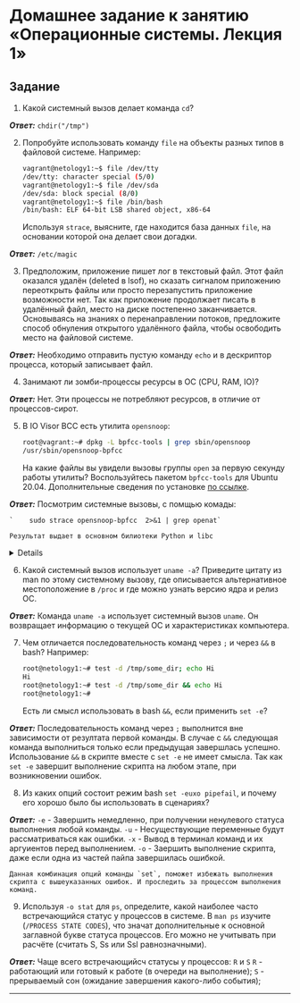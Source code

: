# Домашнее задание к занятию «Операционные системы. Лекция 1»

## Задание

1. Какой системный вызов делает команда `cd`? 

***Ответ:***
	`chdir("/tmp")`

2. Попробуйте использовать команду `file` на объекты разных типов в файловой системе. Например:

    ```bash
    vagrant@netology1:~$ file /dev/tty
    /dev/tty: character special (5/0)
    vagrant@netology1:~$ file /dev/sda
    /dev/sda: block special (8/0)
    vagrant@netology1:~$ file /bin/bash
    /bin/bash: ELF 64-bit LSB shared object, x86-64
    ```
    
    Используя `strace`, выясните, где находится база данных `file`, на основании которой она делает свои догадки.

***Ответ:***
	`/etc/magic`

3. Предположим, приложение пишет лог в текстовый файл. Этот файл оказался удалён (deleted в lsof), но сказать сигналом приложению переоткрыть файлы или просто перезапустить приложение возможности нет. Так как приложение продолжает писать в удалённый файл, место на диске постепенно заканчивается. Основываясь на знаниях о перенаправлении потоков, предложите способ обнуления открытого удалённого файла, чтобы освободить место на файловой системе.

***Ответ:***
	Необходимо отправить пустую команду `echo` и в дескриптор процесса, который записывает файл.
	
4. Занимают ли зомби-процессы ресурсы в ОС (CPU, RAM, IO)?

***Ответ:***
	Нет. Эти процессы не потребляют ресурсов, в отличие от процессов-сирот.
	
5. В IO Visor BCC есть утилита `opensnoop`:

    ```bash
    root@vagrant:~# dpkg -L bpfcc-tools | grep sbin/opensnoop
    /usr/sbin/opensnoop-bpfcc
    ```
    
    На какие файлы вы увидели вызовы группы `open` за первую секунду работы утилиты? Воспользуйтесь пакетом `bpfcc-tools` для Ubuntu 20.04. Дополнительные сведения по установке [по ссылке](https://github.com/iovisor/bcc/blob/master/INSTALL.md).
    
***Ответ:***
    Посмотрим системные вызовы, с помщью комады:

    `    sudo strace opensnoop-bpfcc  2>&1 | grep openat`

    Результат выдает в основном билиотеки Python и libc

<details>

    openat(AT_FDCWD, "/etc/ld.so.cache", O_RDONLY|O_CLOEXEC) = 3
    openat(AT_FDCWD, "/lib/x86_64-linux-gnu/libm.so.6", O_RDONLY|O_CLOEXEC) = 3
    openat(AT_FDCWD, "/lib/x86_64-linux-gnu/libexpat.so.1", O_RDONLY|O_CLOEXEC) = 3
    openat(AT_FDCWD, "/lib/x86_64-linux-gnu/libz.so.1", O_RDONLY|O_CLOEXEC) = 3
    openat(AT_FDCWD, "/lib/x86_64-linux-gnu/libc.so.6", O_RDONLY|O_CLOEXEC) = 3
    openat(AT_FDCWD, "/usr/lib/locale/locale-archive", O_RDONLY|O_CLOEXEC) = 3
    openat(AT_FDCWD, "/usr/lib/x86_64-linux-gnu/gconv/gconv-modules.cache", O_RDONLY) = 3
    openat(AT_FDCWD, "/usr/bin/pyvenv.cfg", O_RDONLY) = -1 ENOENT (Нет такого файла или каталога)
    openat(AT_FDCWD, "/usr/pyvenv.cfg", O_RDONLY) = -1 ENOENT (Нет такого файла или каталога)
    openat(AT_FDCWD, "/usr/bin/pybuilddir.txt", O_RDONLY) = -1 ENOENT (Нет такого файла или каталога)
    openat(AT_FDCWD, "/etc/localtime", O_RDONLY|O_CLOEXEC) = 3
    openat(AT_FDCWD, "/usr/lib/python3.10", O_RDONLY|O_NONBLOCK|O_CLOEXEC|O_DIRECTORY) = 3
    openat(AT_FDCWD, "/usr/lib/python3.10/encodings/__pycache__/__init__.cpython-310.pyc", O_RDONLY|O_CLOEXEC) = 3
    openat(AT_FDCWD, "/usr/lib/python3.10/__pycache__/codecs.cpython-310.pyc", O_RDONLY|O_CLOEXEC) = 3
    openat(AT_FDCWD, "/usr/lib/python3.10/encodings", O_RDONLY|O_NONBLOCK|O_CLOEXEC|O_DIRECTORY) = 3
    openat(AT_FDCWD, "/usr/lib/python3.10/encodings/__pycache__/aliases.cpython-310.pyc", O_RDONLY|O_CLOEXEC) = 3
    openat(AT_FDCWD, "/usr/lib/python3.10/encodings/__pycache__/utf_8.cpython-310.pyc", O_RDONLY|O_CLOEXEC) = 3
    openat(AT_FDCWD, "/usr/lib/python3.10/__pycache__/io.cpython-310.pyc", O_RDONLY|O_CLOEXEC) = 3
    openat(AT_FDCWD, "/usr/lib/python3.10/__pycache__/abc.cpython-310.pyc", O_RDONLY|O_CLOEXEC) = 3
    openat(AT_FDCWD, "/usr/lib/python3.10/__pycache__/site.cpython-310.pyc", O_RDONLY|O_CLOEXEC) = 3
    openat(AT_FDCWD, "/usr/lib/python3.10/__pycache__/os.cpython-310.pyc", O_RDONLY|O_CLOEXEC) = 3
    openat(AT_FDCWD, "/usr/lib/python3.10/__pycache__/stat.cpython-310.pyc", O_RDONLY|O_CLOEXEC) = 3
    openat(AT_FDCWD, "/usr/lib/python3.10/__pycache__/_collections_abc.cpython-310.pyc", O_RDONLY|O_CLOEXEC) = 3
    openat(AT_FDCWD, "/usr/lib/python3.10/__pycache__/posixpath.cpython-310.pyc", O_RDONLY|O_CLOEXEC) = 3
    openat(AT_FDCWD, "/usr/lib/python3.10/__pycache__/genericpath.cpython-310.pyc", O_RDONLY|O_CLOEXEC) = 3
    openat(AT_FDCWD, "/usr/lib/python3.10/__pycache__/_sitebuiltins.cpython-310.pyc", O_RDONLY|O_CLOEXEC) = 3
    openat(AT_FDCWD, "/usr/lib/python3/dist-packages", O_RDONLY|O_NONBLOCK|O_CLOEXEC|O_DIRECTORY) = 3
    openat(AT_FDCWD, "/usr/lib/python3.10/__pycache__/sitecustomize.cpython-310.pyc", O_RDONLY|O_CLOEXEC) = 3
    openat(AT_FDCWD, "/usr/lib/python3.10/lib-dynload", O_RDONLY|O_NONBLOCK|O_CLOEXEC|O_DIRECTORY) = 3
    openat(AT_FDCWD, "/usr/lib/python3/dist-packages", O_RDONLY|O_NONBLOCK|O_CLOEXEC|O_DIRECTORY) = 3
    openat(AT_FDCWD, "/usr/lib/python3/dist-packages/__pycache__/apport_python_hook.cpython-310.pyc", O_RDONLY|O_CLOEXEC) = 3
    newfstatat(AT_FDCWD, "/usr/sbin/opensnoop-bpfcc", {st_mode=S_IFREG|0755, st_size=11736, ...}, 0) = 0
    openat(AT_FDCWD, "/usr/sbin/opensnoop-bpfcc", O_RDONLY|O_CLOEXEC) = 3
    newfstatat(AT_FDCWD, "/usr/sbin/opensnoop-bpfcc", {st_mode=S_IFREG|0755, st_size=11736, ...}, 0) = 0
    readlink("/usr/sbin/opensnoop-bpfcc", 0x7ffc0ce84600, 4096) = -1 EINVAL (Недопустимый аргумент)
    readlink("/usr/sbin/opensnoop-bpfcc", 0x7ffc0ce83d80, 1023) = -1 EINVAL (Недопустимый аргумент)
    openat(AT_FDCWD, "/usr/sbin/opensnoop-bpfcc", O_RDONLY) = 3
    read(3, "ext_kfunc_header_openat.replace("..., 4096) = 3544
    openat(AT_FDCWD, "/usr/sbin", O_RDONLY|O_NONBLOCK|O_CLOEXEC|O_DIRECTORY) = 3
    openat(AT_FDCWD, "/usr/lib/python3.10/__pycache__/__future__.cpython-310.pyc", O_RDONLY|O_CLOEXEC) = 3
    openat(AT_FDCWD, "/usr/lib/python3/dist-packages/bcc/__pycache__/__init__.cpython-310.pyc", O_RDONLY|O_CLOEXEC) = 3
    openat(AT_FDCWD, "/usr/lib/python3.10/ctypes/__pycache__/__init__.cpython-310.pyc", O_RDONLY|O_CLOEXEC) = 3
    openat(AT_FDCWD, "/usr/lib/python3.10/__pycache__/types.cpython-310.pyc", O_RDONLY|O_CLOEXEC) = 3
    openat(AT_FDCWD, "/usr/lib/python3.10/lib-dynload/_ctypes.cpython-310-x86_64-linux-gnu.so", O_RDONLY|O_CLOEXEC) = 3
    openat(AT_FDCWD, "/etc/ld.so.cache", O_RDONLY|O_CLOEXEC) = 3
    openat(AT_FDCWD, "/lib/x86_64-linux-gnu/libffi.so.8", O_RDONLY|O_CLOEXEC) = 3
    openat(AT_FDCWD, "/usr/lib/python3.10/__pycache__/struct.cpython-310.pyc", O_RDONLY|O_CLOEXEC) = 3
    openat(AT_FDCWD, "/usr/lib/python3.10/ctypes", O_RDONLY|O_NONBLOCK|O_CLOEXEC|O_DIRECTORY) = 3
    openat(AT_FDCWD, "/usr/lib/python3.10/ctypes/__pycache__/_endian.cpython-310.pyc", O_RDONLY|O_CLOEXEC) = 3
    openat(AT_FDCWD, "/usr/lib/python3.10/json/__pycache__/__init__.cpython-310.pyc", O_RDONLY|O_CLOEXEC) = 3
    openat(AT_FDCWD, "/usr/lib/python3.10/json", O_RDONLY|O_NONBLOCK|O_CLOEXEC|O_DIRECTORY) = 3
    openat(AT_FDCWD, "/usr/lib/python3.10/json/__pycache__/decoder.cpython-310.pyc", O_RDONLY|O_CLOEXEC) = 3
    openat(AT_FDCWD, "/usr/lib/python3.10/__pycache__/re.cpython-310.pyc", O_RDONLY|O_CLOEXEC) = 3
    openat(AT_FDCWD, "/usr/lib/python3.10/__pycache__/enum.cpython-310.pyc", O_RDONLY|O_CLOEXEC) = 3
    openat(AT_FDCWD, "/usr/lib/python3.10/__pycache__/sre_compile.cpython-310.pyc", O_RDONLY|O_CLOEXEC) = 3
    openat(AT_FDCWD, "/usr/lib/python3.10/__pycache__/sre_parse.cpython-310.pyc", O_RDONLY|O_CLOEXEC) = 3
    openat(AT_FDCWD, "/usr/lib/python3.10/__pycache__/sre_constants.cpython-310.pyc", O_RDONLY|O_CLOEXEC) = 3
    openat(AT_FDCWD, "/usr/lib/python3.10/__pycache__/functools.cpython-310.pyc", O_RDONLY|O_CLOEXEC) = 3
    openat(AT_FDCWD, "/usr/lib/python3.10/collections/__pycache__/__init__.cpython-310.pyc", O_RDONLY|O_CLOEXEC) = 3
    openat(AT_FDCWD, "/usr/lib/python3.10/__pycache__/keyword.cpython-310.pyc", O_RDONLY|O_CLOEXEC) = 3
    openat(AT_FDCWD, "/usr/lib/python3.10/__pycache__/operator.cpython-310.pyc", O_RDONLY|O_CLOEXEC) = 3
    openat(AT_FDCWD, "/usr/lib/python3.10/__pycache__/reprlib.cpython-310.pyc", O_RDONLY|O_CLOEXEC) = 3
    openat(AT_FDCWD, "/usr/lib/python3.10/__pycache__/copyreg.cpython-310.pyc", O_RDONLY|O_CLOEXEC) = 3
    openat(AT_FDCWD, "/usr/lib/python3.10/json/__pycache__/scanner.cpython-310.pyc", O_RDONLY|O_CLOEXEC) = 3
    openat(AT_FDCWD, "/usr/lib/python3.10/lib-dynload/_json.cpython-310-x86_64-linux-gnu.so", O_RDONLY|O_CLOEXEC) = 3
    openat(AT_FDCWD, "/usr/lib/python3.10/json/__pycache__/encoder.cpython-310.pyc", O_RDONLY|O_CLOEXEC) = 3
    openat(AT_FDCWD, "/usr/lib/python3.10/__pycache__/platform.cpython-310.pyc", O_RDONLY|O_CLOEXEC) = 3
    openat(AT_FDCWD, "/usr/lib/python3.10/__pycache__/subprocess.cpython-310.pyc", O_RDONLY|O_CLOEXEC) = 3
    openat(AT_FDCWD, "/usr/lib/python3.10/__pycache__/signal.cpython-310.pyc", O_RDONLY|O_CLOEXEC) = 3
    openat(AT_FDCWD, "/usr/lib/python3.10/__pycache__/threading.cpython-310.pyc", O_RDONLY|O_CLOEXEC) = 3
    openat(AT_FDCWD, "/usr/lib/python3.10/__pycache__/_weakrefset.cpython-310.pyc", O_RDONLY|O_CLOEXEC) = 3
    openat(AT_FDCWD, "/usr/lib/python3.10/__pycache__/warnings.cpython-310.pyc", O_RDONLY|O_CLOEXEC) = 3
    openat(AT_FDCWD, "/usr/lib/python3.10/__pycache__/contextlib.cpython-310.pyc", O_RDONLY|O_CLOEXEC) = 3
    openat(AT_FDCWD, "/usr/lib/python3.10/__pycache__/selectors.cpython-310.pyc", O_RDONLY|O_CLOEXEC) = 3
    openat(AT_FDCWD, "/usr/lib/python3.10/collections", O_RDONLY|O_NONBLOCK|O_CLOEXEC|O_DIRECTORY) = 3
    openat(AT_FDCWD, "/usr/lib/python3.10/collections/__pycache__/abc.cpython-310.pyc", O_RDONLY|O_CLOEXEC) = 3
    openat(AT_FDCWD, "/usr/lib/python3/dist-packages/bcc", O_RDONLY|O_NONBLOCK|O_CLOEXEC|O_DIRECTORY) = 3
    openat(AT_FDCWD, "/usr/lib/python3/dist-packages/bcc/__pycache__/libbcc.cpython-310.pyc", O_RDONLY|O_CLOEXEC) = 3
    openat(AT_FDCWD, "/etc/ld.so.cache", O_RDONLY|O_CLOEXEC) = 3
    openat(AT_FDCWD, "/lib/x86_64-linux-gnu/libbcc.so.0", O_RDONLY|O_CLOEXEC) = 3
    openat(AT_FDCWD, "/lib/x86_64-linux-gnu/libclang-cpp.so.11", O_RDONLY|O_CLOEXEC) = 3
    openat(AT_FDCWD, "/lib/x86_64-linux-gnu/libLLVM-11.so.1", O_RDONLY|O_CLOEXEC) = 3
    openat(AT_FDCWD, "/lib/x86_64-linux-gnu/libelf.so.1", O_RDONLY|O_CLOEXEC) = 3
    openat(AT_FDCWD, "/lib/x86_64-linux-gnu/libbpf.so.0", O_RDONLY|O_CLOEXEC) = 3
    openat(AT_FDCWD, "/lib/x86_64-linux-gnu/libstdc++.so.6", O_RDONLY|O_CLOEXEC) = 3
    openat(AT_FDCWD, "/lib/x86_64-linux-gnu/libgcc_s.so.1", O_RDONLY|O_CLOEXEC) = 3
    openat(AT_FDCWD, "/lib/x86_64-linux-gnu/../lib/glibc-hwcaps/x86-64-v3/libedit.so.2", O_RDONLY|O_CLOEXEC) = -1 ENOENT (Нет такого файла или каталога)
    openat(AT_FDCWD, "/lib/x86_64-linux-gnu/../lib/glibc-hwcaps/x86-64-v2/libedit.so.2", O_RDONLY|O_CLOEXEC) = -1 ENOENT (Нет такого файла или каталога)
    openat(AT_FDCWD, "/lib/x86_64-linux-gnu/../lib/tls/x86_64/x86_64/libedit.so.2", O_RDONLY|O_CLOEXEC) = -1 ENOENT (Нет такого файла или каталога)
    openat(AT_FDCWD, "/lib/x86_64-linux-gnu/../lib/tls/x86_64/libedit.so.2", O_RDONLY|O_CLOEXEC) = -1 ENOENT (Нет такого файла или каталога)
    openat(AT_FDCWD, "/lib/x86_64-linux-gnu/../lib/tls/x86_64/libedit.so.2", O_RDONLY|O_CLOEXEC) = -1 ENOENT (Нет такого файла или каталога)
    openat(AT_FDCWD, "/lib/x86_64-linux-gnu/../lib/tls/libedit.so.2", O_RDONLY|O_CLOEXEC) = -1 ENOENT (Нет такого файла или каталога)
    openat(AT_FDCWD, "/lib/x86_64-linux-gnu/../lib/x86_64/x86_64/libedit.so.2", O_RDONLY|O_CLOEXEC) = -1 ENOENT (Нет такого файла или каталога)
    openat(AT_FDCWD, "/lib/x86_64-linux-gnu/../lib/x86_64/libedit.so.2", O_RDONLY|O_CLOEXEC) = -1 ENOENT (Нет такого файла или каталога)
    openat(AT_FDCWD, "/lib/x86_64-linux-gnu/../lib/x86_64/libedit.so.2", O_RDONLY|O_CLOEXEC) = -1 ENOENT (Нет такого файла или каталога)
    openat(AT_FDCWD, "/lib/x86_64-linux-gnu/../lib/libedit.so.2", O_RDONLY|O_CLOEXEC) = -1 ENOENT (Нет такого файла или каталога)
    openat(AT_FDCWD, "/lib/x86_64-linux-gnu/libedit.so.2", O_RDONLY|O_CLOEXEC) = 3
    openat(AT_FDCWD, "/lib/x86_64-linux-gnu/libtinfo.so.6", O_RDONLY|O_CLOEXEC) = 3
    openat(AT_FDCWD, "/lib/x86_64-linux-gnu/libxml2.so.2", O_RDONLY|O_CLOEXEC) = 3
    openat(AT_FDCWD, "/lib/x86_64-linux-gnu/libbsd.so.0", O_RDONLY|O_CLOEXEC) = 3
    openat(AT_FDCWD, "/lib/x86_64-linux-gnu/libicuuc.so.70", O_RDONLY|O_CLOEXEC) = 3
    openat(AT_FDCWD, "/lib/x86_64-linux-gnu/liblzma.so.5", O_RDONLY|O_CLOEXEC) = 3
    openat(AT_FDCWD, "/lib/x86_64-linux-gnu/libmd.so.0", O_RDONLY|O_CLOEXEC) = 3
    openat(AT_FDCWD, "/lib/x86_64-linux-gnu/libicudata.so.70", O_RDONLY|O_CLOEXEC) = 3
    openat(AT_FDCWD, "/usr/lib/python3/dist-packages/bcc/__pycache__/table.cpython-310.pyc", O_RDONLY|O_CLOEXEC) = 3
    openat(AT_FDCWD, "/usr/lib/python3.10/multiprocessing/__pycache__/__init__.cpython-310.pyc", O_RDONLY|O_CLOEXEC) = 3
    openat(AT_FDCWD, "/usr/lib/python3.10/multiprocessing", O_RDONLY|O_NONBLOCK|O_CLOEXEC|O_DIRECTORY) = 3
    openat(AT_FDCWD, "/usr/lib/python3.10/multiprocessing/__pycache__/context.cpython-310.pyc", O_RDONLY|O_CLOEXEC) = 3
    openat(AT_FDCWD, "/usr/lib/python3.10/multiprocessing/__pycache__/process.cpython-310.pyc", O_RDONLY|O_CLOEXEC) = 3
    openat(AT_FDCWD, "/usr/lib/python3.10/multiprocessing/__pycache__/reduction.cpython-310.pyc", O_RDONLY|O_CLOEXEC) = 3
    openat(AT_FDCWD, "/usr/lib/python3.10/__pycache__/pickle.cpython-310.pyc", O_RDONLY|O_CLOEXEC) = 3
    openat(AT_FDCWD, "/usr/lib/python3.10/__pycache__/_compat_pickle.cpython-310.pyc", O_RDONLY|O_CLOEXEC) = 3
    openat(AT_FDCWD, "/usr/lib/python3.10/__pycache__/socket.cpython-310.pyc", O_RDONLY|O_CLOEXEC) = 3
    openat(AT_FDCWD, "/usr/lib/python3/dist-packages/bcc/__pycache__/perf.cpython-310.pyc", O_RDONLY|O_CLOEXEC) = 3
    openat(AT_FDCWD, "/usr/lib/python3/dist-packages/bcc/__pycache__/utils.cpython-310.pyc", O_RDONLY|O_CLOEXEC) = 3
    openat(AT_FDCWD, "/usr/lib/python3.10/__pycache__/traceback.cpython-310.pyc", O_RDONLY|O_CLOEXEC) = 3
    openat(AT_FDCWD, "/usr/lib/python3.10/__pycache__/linecache.cpython-310.pyc", O_RDONLY|O_CLOEXEC) = 3
    openat(AT_FDCWD, "/usr/lib/python3.10/__pycache__/tokenize.cpython-310.pyc", O_RDONLY|O_CLOEXEC) = 3
    openat(AT_FDCWD, "/usr/lib/python3.10/__pycache__/token.cpython-310.pyc", O_RDONLY|O_CLOEXEC) = 3
    openat(AT_FDCWD, "/usr/lib/python3/dist-packages/bcc/__pycache__/version.cpython-310.pyc", O_RDONLY|O_CLOEXEC) = 3
    openat(AT_FDCWD, "/usr/lib/python3/dist-packages/bcc/__pycache__/disassembler.cpython-310.pyc", O_RDONLY|O_CLOEXEC) = 3
    openat(AT_FDCWD, "/etc/ld.so.cache", O_RDONLY|O_CLOEXEC) = 3
    openat(AT_FDCWD, "/lib/x86_64-linux-gnu/librt.so.1", O_RDONLY|O_CLOEXEC) = 3
    openat(AT_FDCWD, "/usr/lib/python3/dist-packages/bcc/__pycache__/usdt.cpython-310.pyc", O_RDONLY|O_CLOEXEC) = 3
    openat(AT_FDCWD, "/usr/lib/python3/dist-packages/bcc/__pycache__/containers.cpython-310.pyc", O_RDONLY|O_CLOEXEC) = 3
    openat(AT_FDCWD, "/usr/lib/python3.10/__pycache__/argparse.cpython-310.pyc", O_RDONLY|O_CLOEXEC) = 3
    openat(AT_FDCWD, "/usr/lib/python3.10/__pycache__/gettext.cpython-310.pyc", O_RDONLY|O_CLOEXEC) = 3
    openat(AT_FDCWD, "/usr/lib/python3.10/__pycache__/datetime.cpython-310.pyc", O_RDONLY|O_CLOEXEC) = 3
    openat(AT_FDCWD, "/usr/lib/python3.10/__pycache__/locale.cpython-310.pyc", O_RDONLY|O_CLOEXEC) = 3
    openat(AT_FDCWD, "/usr/lib/python3.10/__pycache__/shutil.cpython-310.pyc", O_RDONLY|O_CLOEXEC) = 3
    openat(AT_FDCWD, "/usr/lib/python3.10/__pycache__/fnmatch.cpython-310.pyc", O_RDONLY|O_CLOEXEC) = 3
    openat(AT_FDCWD, "/usr/lib/python3.10/__pycache__/bz2.cpython-310.pyc", O_RDONLY|O_CLOEXEC) = 3
    openat(AT_FDCWD, "/usr/lib/python3.10/__pycache__/_compression.cpython-310.pyc", O_RDONLY|O_CLOEXEC) = 3
    openat(AT_FDCWD, "/usr/lib/python3.10/lib-dynload/_bz2.cpython-310-x86_64-linux-gnu.so", O_RDONLY|O_CLOEXEC) = 3
    openat(AT_FDCWD, "/etc/ld.so.cache", O_RDONLY|O_CLOEXEC) = 3
    openat(AT_FDCWD, "/lib/x86_64-linux-gnu/libbz2.so.1.0", O_RDONLY|O_CLOEXEC) = 3
    openat(AT_FDCWD, "/usr/lib/python3.10/__pycache__/lzma.cpython-310.pyc", O_RDONLY|O_CLOEXEC) = 3
    openat(AT_FDCWD, "/usr/lib/python3.10/lib-dynload/_lzma.cpython-310-x86_64-linux-gnu.so", O_RDONLY|O_CLOEXEC) = 3
    write(2, "usage: opensnoop-bpfcc [-h] [-T]"..., 208usage: opensnoop-bpfcc [-h] [-T] [-U] [-x] [-p PID] [-t TID]
    write(2, "opensnoop-bpfcc: error: argument"..., 70opensnoop-bpfcc: error: argument -d/--duration: expected one argument
    nepom@QwackBook:~$ strace opensnoop-bpfcc -n 1 -d 2>&1 | grep openat
    openat(AT_FDCWD, "/etc/ld.so.cache", O_RDONLY|O_CLOEXEC) = 3
    openat(AT_FDCWD, "/lib/x86_64-linux-gnu/libm.so.6", O_RDONLY|O_CLOEXEC) = 3
    openat(AT_FDCWD, "/lib/x86_64-linux-gnu/libexpat.so.1", O_RDONLY|O_CLOEXEC) = 3
    openat(AT_FDCWD, "/lib/x86_64-linux-gnu/libz.so.1", O_RDONLY|O_CLOEXEC) = 3
    openat(AT_FDCWD, "/lib/x86_64-linux-gnu/libc.so.6", O_RDONLY|O_CLOEXEC) = 3
    openat(AT_FDCWD, "/usr/lib/locale/locale-archive", O_RDONLY|O_CLOEXEC) = 3
    openat(AT_FDCWD, "/usr/lib/x86_64-linux-gnu/gconv/gconv-modules.cache", O_RDONLY) = 3
    openat(AT_FDCWD, "/usr/bin/pyvenv.cfg", O_RDONLY) = -1 ENOENT (Нет такого файла или каталога)
    openat(AT_FDCWD, "/usr/pyvenv.cfg", O_RDONLY) = -1 ENOENT (Нет такого файла или каталога)
    openat(AT_FDCWD, "/usr/bin/pybuilddir.txt", O_RDONLY) = -1 ENOENT (Нет такого файла или каталога)
    openat(AT_FDCWD, "/etc/localtime", O_RDONLY|O_CLOEXEC) = 3
    openat(AT_FDCWD, "/usr/lib/python3.10", O_RDONLY|O_NONBLOCK|O_CLOEXEC|O_DIRECTORY) = 3
    openat(AT_FDCWD, "/usr/lib/python3.10/encodings/__pycache__/__init__.cpython-310.pyc", O_RDONLY|O_CLOEXEC) = 3
    openat(AT_FDCWD, "/usr/lib/python3.10/__pycache__/codecs.cpython-310.pyc", O_RDONLY|O_CLOEXEC) = 3
    openat(AT_FDCWD, "/usr/lib/python3.10/encodings", O_RDONLY|O_NONBLOCK|O_CLOEXEC|O_DIRECTORY) = 3
    openat(AT_FDCWD, "/usr/lib/python3.10/encodings/__pycache__/aliases.cpython-310.pyc", O_RDONLY|O_CLOEXEC) = 3
    openat(AT_FDCWD, "/usr/lib/python3.10/encodings/__pycache__/utf_8.cpython-310.pyc", O_RDONLY|O_CLOEXEC) = 3
    openat(AT_FDCWD, "/usr/lib/python3.10/__pycache__/io.cpython-310.pyc", O_RDONLY|O_CLOEXEC) = 3
    openat(AT_FDCWD, "/usr/lib/python3.10/__pycache__/abc.cpython-310.pyc", O_RDONLY|O_CLOEXEC) = 3
    openat(AT_FDCWD, "/usr/lib/python3.10/__pycache__/site.cpython-310.pyc", O_RDONLY|O_CLOEXEC) = 3
    openat(AT_FDCWD, "/usr/lib/python3.10/__pycache__/os.cpython-310.pyc", O_RDONLY|O_CLOEXEC) = 3
    openat(AT_FDCWD, "/usr/lib/python3.10/__pycache__/stat.cpython-310.pyc", O_RDONLY|O_CLOEXEC) = 3
    openat(AT_FDCWD, "/usr/lib/python3.10/__pycache__/_collections_abc.cpython-310.pyc", O_RDONLY|O_CLOEXEC) = 3
    openat(AT_FDCWD, "/usr/lib/python3.10/__pycache__/posixpath.cpython-310.pyc", O_RDONLY|O_CLOEXEC) = 3
    openat(AT_FDCWD, "/usr/lib/python3.10/__pycache__/genericpath.cpython-310.pyc", O_RDONLY|O_CLOEXEC) = 3
    openat(AT_FDCWD, "/usr/lib/python3.10/__pycache__/_sitebuiltins.cpython-310.pyc", O_RDONLY|O_CLOEXEC) = 3
    openat(AT_FDCWD, "/usr/lib/python3/dist-packages", O_RDONLY|O_NONBLOCK|O_CLOEXEC|O_DIRECTORY) = 3
    openat(AT_FDCWD, "/usr/lib/python3.10/__pycache__/sitecustomize.cpython-310.pyc", O_RDONLY|O_CLOEXEC) = 3
    openat(AT_FDCWD, "/usr/lib/python3.10/lib-dynload", O_RDONLY|O_NONBLOCK|O_CLOEXEC|O_DIRECTORY) = 3
    openat(AT_FDCWD, "/usr/lib/python3/dist-packages", O_RDONLY|O_NONBLOCK|O_CLOEXEC|O_DIRECTORY) = 3
    openat(AT_FDCWD, "/usr/lib/python3/dist-packages/__pycache__/apport_python_hook.cpython-310.pyc", O_RDONLY|O_CLOEXEC) = 3
    openat(AT_FDCWD, "/usr/sbin/opensnoop-bpfcc", O_RDONLY|O_CLOEXEC) = 3
    openat(AT_FDCWD, "/usr/sbin/opensnoop-bpfcc", O_RDONLY) = 3
    read(3, "ext_kfunc_header_openat.replace("..., 4096) = 3544
    openat(AT_FDCWD, "/usr/sbin", O_RDONLY|O_NONBLOCK|O_CLOEXEC|O_DIRECTORY) = 3
    openat(AT_FDCWD, "/usr/lib/python3.10/__pycache__/__future__.cpython-310.pyc", O_RDONLY|O_CLOEXEC) = 3
    openat(AT_FDCWD, "/usr/lib/python3/dist-packages/bcc/__pycache__/__init__.cpython-310.pyc", O_RDONLY|O_CLOEXEC) = 3
    openat(AT_FDCWD, "/usr/lib/python3.10/ctypes/__pycache__/__init__.cpython-310.pyc", O_RDONLY|O_CLOEXEC) = 3
    openat(AT_FDCWD, "/usr/lib/python3.10/__pycache__/types.cpython-310.pyc", O_RDONLY|O_CLOEXEC) = 3
    openat(AT_FDCWD, "/usr/lib/python3.10/lib-dynload/_ctypes.cpython-310-x86_64-linux-gnu.so", O_RDONLY|O_CLOEXEC) = 3
    openat(AT_FDCWD, "/etc/ld.so.cache", O_RDONLY|O_CLOEXEC) = 3
    openat(AT_FDCWD, "/lib/x86_64-linux-gnu/libffi.so.8", O_RDONLY|O_CLOEXEC) = 3
    openat(AT_FDCWD, "/usr/lib/python3.10/__pycache__/struct.cpython-310.pyc", O_RDONLY|O_CLOEXEC) = 3
    openat(AT_FDCWD, "/usr/lib/python3.10/ctypes", O_RDONLY|O_NONBLOCK|O_CLOEXEC|O_DIRECTORY) = 3
    openat(AT_FDCWD, "/usr/lib/python3.10/ctypes/__pycache__/_endian.cpython-310.pyc", O_RDONLY|O_CLOEXEC) = 3
    openat(AT_FDCWD, "/usr/lib/python3.10/json/__pycache__/__init__.cpython-310.pyc", O_RDONLY|O_CLOEXEC) = 3
    openat(AT_FDCWD, "/usr/lib/python3.10/json", O_RDONLY|O_NONBLOCK|O_CLOEXEC|O_DIRECTORY) = 3
    openat(AT_FDCWD, "/usr/lib/python3.10/json/__pycache__/decoder.cpython-310.pyc", O_RDONLY|O_CLOEXEC) = 3
    openat(AT_FDCWD, "/usr/lib/python3.10/__pycache__/re.cpython-310.pyc", O_RDONLY|O_CLOEXEC) = 3
    openat(AT_FDCWD, "/usr/lib/python3.10/__pycache__/enum.cpython-310.pyc", O_RDONLY|O_CLOEXEC) = 3
    openat(AT_FDCWD, "/usr/lib/python3.10/__pycache__/sre_compile.cpython-310.pyc", O_RDONLY|O_CLOEXEC) = 3
    openat(AT_FDCWD, "/usr/lib/python3.10/__pycache__/sre_parse.cpython-310.pyc", O_RDONLY|O_CLOEXEC) = 3
    openat(AT_FDCWD, "/usr/lib/python3.10/__pycache__/sre_constants.cpython-310.pyc", O_RDONLY|O_CLOEXEC) = 3
    openat(AT_FDCWD, "/usr/lib/python3.10/__pycache__/functools.cpython-310.pyc", O_RDONLY|O_CLOEXEC) = 3
    openat(AT_FDCWD, "/usr/lib/python3.10/collections/__pycache__/__init__.cpython-310.pyc", O_RDONLY|O_CLOEXEC) = 3
    openat(AT_FDCWD, "/usr/lib/python3.10/__pycache__/keyword.cpython-310.pyc", O_RDONLY|O_CLOEXEC) = 3
    openat(AT_FDCWD, "/usr/lib/python3.10/__pycache__/operator.cpython-310.pyc", O_RDONLY|O_CLOEXEC) = 3
    openat(AT_FDCWD, "/usr/lib/python3.10/__pycache__/reprlib.cpython-310.pyc", O_RDONLY|O_CLOEXEC) = 3
    openat(AT_FDCWD, "/usr/lib/python3.10/__pycache__/copyreg.cpython-310.pyc", O_RDONLY|O_CLOEXEC) = 3
    openat(AT_FDCWD, "/usr/lib/python3.10/json/__pycache__/scanner.cpython-310.pyc", O_RDONLY|O_CLOEXEC) = 3
    openat(AT_FDCWD, "/usr/lib/python3.10/lib-dynload/_json.cpython-310-x86_64-linux-gnu.so", O_RDONLY|O_CLOEXEC) = 3
    openat(AT_FDCWD, "/usr/lib/python3.10/json/__pycache__/encoder.cpython-310.pyc", O_RDONLY|O_CLOEXEC) = 3
    openat(AT_FDCWD, "/usr/lib/python3.10/__pycache__/platform.cpython-310.pyc", O_RDONLY|O_CLOEXEC) = 3
    openat(AT_FDCWD, "/usr/lib/python3.10/__pycache__/subprocess.cpython-310.pyc", O_RDONLY|O_CLOEXEC) = 3
    openat(AT_FDCWD, "/usr/lib/python3.10/__pycache__/signal.cpython-310.pyc", O_RDONLY|O_CLOEXEC) = 3
    openat(AT_FDCWD, "/usr/lib/python3.10/__pycache__/threading.cpython-310.pyc", O_RDONLY|O_CLOEXEC) = 3
    openat(AT_FDCWD, "/usr/lib/python3.10/__pycache__/_weakrefset.cpython-310.pyc", O_RDONLY|O_CLOEXEC) = 3
    openat(AT_FDCWD, "/usr/lib/python3.10/__pycache__/warnings.cpython-310.pyc", O_RDONLY|O_CLOEXEC) = 3
    openat(AT_FDCWD, "/usr/lib/python3.10/__pycache__/contextlib.cpython-310.pyc", O_RDONLY|O_CLOEXEC) = 3
    openat(AT_FDCWD, "/usr/lib/python3.10/__pycache__/selectors.cpython-310.pyc", O_RDONLY|O_CLOEXEC) = 3
    openat(AT_FDCWD, "/usr/lib/python3.10/collections", O_RDONLY|O_NONBLOCK|O_CLOEXEC|O_DIRECTORY) = 3
    openat(AT_FDCWD, "/usr/lib/python3.10/collections/__pycache__/abc.cpython-310.pyc", O_RDONLY|O_CLOEXEC) = 3
    openat(AT_FDCWD, "/usr/lib/python3/dist-packages/bcc", O_RDONLY|O_NONBLOCK|O_CLOEXEC|O_DIRECTORY) = 3
    openat(AT_FDCWD, "/usr/lib/python3/dist-packages/bcc/__pycache__/libbcc.cpython-310.pyc", O_RDONLY|O_CLOEXEC) = 3
    openat(AT_FDCWD, "/etc/ld.so.cache", O_RDONLY|O_CLOEXEC) = 3
    openat(AT_FDCWD, "/lib/x86_64-linux-gnu/libbcc.so.0", O_RDONLY|O_CLOEXEC) = 3
    openat(AT_FDCWD, "/lib/x86_64-linux-gnu/libclang-cpp.so.11", O_RDONLY|O_CLOEXEC) = 3
    openat(AT_FDCWD, "/lib/x86_64-linux-gnu/libLLVM-11.so.1", O_RDONLY|O_CLOEXEC) = 3
    openat(AT_FDCWD, "/lib/x86_64-linux-gnu/libelf.so.1", O_RDONLY|O_CLOEXEC) = 3
    openat(AT_FDCWD, "/lib/x86_64-linux-gnu/libbpf.so.0", O_RDONLY|O_CLOEXEC) = 3
    openat(AT_FDCWD, "/lib/x86_64-linux-gnu/libstdc++.so.6", O_RDONLY|O_CLOEXEC) = 3
    openat(AT_FDCWD, "/lib/x86_64-linux-gnu/libgcc_s.so.1", O_RDONLY|O_CLOEXEC) = 3
    openat(AT_FDCWD, "/lib/x86_64-linux-gnu/../lib/glibc-hwcaps/x86-64-v3/libedit.so.2", O_RDONLY|O_CLOEXEC) = -1 ENOENT (Нет такого файла или каталога)
    openat(AT_FDCWD, "/lib/x86_64-linux-gnu/../lib/glibc-hwcaps/x86-64-v2/libedit.so.2", O_RDONLY|O_CLOEXEC) = -1 ENOENT (Нет такого файла или каталога)
    openat(AT_FDCWD, "/lib/x86_64-linux-gnu/../lib/tls/x86_64/x86_64/libedit.so.2", O_RDONLY|O_CLOEXEC) = -1 ENOENT (Нет такого файла или каталога)
    openat(AT_FDCWD, "/lib/x86_64-linux-gnu/../lib/tls/x86_64/libedit.so.2", O_RDONLY|O_CLOEXEC) = -1 ENOENT (Нет такого файла или каталога)
    openat(AT_FDCWD, "/lib/x86_64-linux-gnu/../lib/tls/x86_64/libedit.so.2", O_RDONLY|O_CLOEXEC) = -1 ENOENT (Нет такого файла или каталога)
    openat(AT_FDCWD, "/lib/x86_64-linux-gnu/../lib/tls/libedit.so.2", O_RDONLY|O_CLOEXEC) = -1 ENOENT (Нет такого файла или каталога)
    openat(AT_FDCWD, "/lib/x86_64-linux-gnu/../lib/x86_64/x86_64/libedit.so.2", O_RDONLY|O_CLOEXEC) = -1 ENOENT (Нет такого файла или каталога)
    openat(AT_FDCWD, "/lib/x86_64-linux-gnu/../lib/x86_64/libedit.so.2", O_RDONLY|O_CLOEXEC) = -1 ENOENT (Нет такого файла или каталога)
    openat(AT_FDCWD, "/lib/x86_64-linux-gnu/../lib/x86_64/libedit.so.2", O_RDONLY|O_CLOEXEC) = -1 ENOENT (Нет такого файла или каталога)
    openat(AT_FDCWD, "/lib/x86_64-linux-gnu/../lib/libedit.so.2", O_RDONLY|O_CLOEXEC) = -1 ENOENT (Нет такого файла или каталога)
    openat(AT_FDCWD, "/lib/x86_64-linux-gnu/libedit.so.2", O_RDONLY|O_CLOEXEC) = 3
    openat(AT_FDCWD, "/lib/x86_64-linux-gnu/libtinfo.so.6", O_RDONLY|O_CLOEXEC) = 3
    openat(AT_FDCWD, "/lib/x86_64-linux-gnu/libxml2.so.2", O_RDONLY|O_CLOEXEC) = 3
    openat(AT_FDCWD, "/lib/x86_64-linux-gnu/libbsd.so.0", O_RDONLY|O_CLOEXEC) = 3
    openat(AT_FDCWD, "/lib/x86_64-linux-gnu/libicuuc.so.70", O_RDONLY|O_CLOEXEC) = 3
    openat(AT_FDCWD, "/lib/x86_64-linux-gnu/liblzma.so.5", O_RDONLY|O_CLOEXEC) = 3
    openat(AT_FDCWD, "/lib/x86_64-linux-gnu/libmd.so.0", O_RDONLY|O_CLOEXEC) = 3
    openat(AT_FDCWD, "/lib/x86_64-linux-gnu/libicudata.so.70", O_RDONLY|O_CLOEXEC) = 3
    openat(AT_FDCWD, "/usr/lib/python3/dist-packages/bcc/__pycache__/table.cpython-310.pyc", O_RDONLY|O_CLOEXEC) = 3
    openat(AT_FDCWD, "/usr/lib/python3.10/multiprocessing/__pycache__/__init__.cpython-310.pyc", O_RDONLY|O_CLOEXEC) = 3
    openat(AT_FDCWD, "/usr/lib/python3.10/multiprocessing", O_RDONLY|O_NONBLOCK|O_CLOEXEC|O_DIRECTORY) = 3
    openat(AT_FDCWD, "/usr/lib/python3.10/multiprocessing/__pycache__/context.cpython-310.pyc", O_RDONLY|O_CLOEXEC) = 3
    openat(AT_FDCWD, "/usr/lib/python3.10/multiprocessing/__pycache__/process.cpython-310.pyc", O_RDONLY|O_CLOEXEC) = 3
    openat(AT_FDCWD, "/usr/lib/python3.10/multiprocessing/__pycache__/reduction.cpython-310.pyc", O_RDONLY|O_CLOEXEC) = 3
    openat(AT_FDCWD, "/usr/lib/python3.10/__pycache__/pickle.cpython-310.pyc", O_RDONLY|O_CLOEXEC) = 3
    openat(AT_FDCWD, "/usr/lib/python3.10/__pycache__/_compat_pickle.cpython-310.pyc", O_RDONLY|O_CLOEXEC) = 3
    openat(AT_FDCWD, "/usr/lib/python3.10/__pycache__/socket.cpython-310.pyc", O_RDONLY|O_CLOEXEC) = 3
    openat(AT_FDCWD, "/usr/lib/python3/dist-packages/bcc/__pycache__/perf.cpython-310.pyc", O_RDONLY|O_CLOEXEC) = 3
    openat(AT_FDCWD, "/usr/lib/python3/dist-packages/bcc/__pycache__/utils.cpython-310.pyc", O_RDONLY|O_CLOEXEC) = 3
    openat(AT_FDCWD, "/usr/lib/python3.10/__pycache__/traceback.cpython-310.pyc", O_RDONLY|O_CLOEXEC) = 3
    openat(AT_FDCWD, "/usr/lib/python3.10/__pycache__/linecache.cpython-310.pyc", O_RDONLY|O_CLOEXEC) = 3
    openat(AT_FDCWD, "/usr/lib/python3.10/__pycache__/tokenize.cpython-310.pyc", O_RDONLY|O_CLOEXEC) = 3
    openat(AT_FDCWD, "/usr/lib/python3.10/__pycache__/token.cpython-310.pyc", O_RDONLY|O_CLOEXEC) = 3
    openat(AT_FDCWD, "/usr/lib/python3/dist-packages/bcc/__pycache__/version.cpython-310.pyc", O_RDONLY|O_CLOEXEC) = 3
    openat(AT_FDCWD, "/usr/lib/python3/dist-packages/bcc/__pycache__/disassembler.cpython-310.pyc", O_RDONLY|O_CLOEXEC) = 3
    openat(AT_FDCWD, "/etc/ld.so.cache", O_RDONLY|O_CLOEXEC) = 3
    openat(AT_FDCWD, "/lib/x86_64-linux-gnu/librt.so.1", O_RDONLY|O_CLOEXEC) = 3
    openat(AT_FDCWD, "/usr/lib/python3/dist-packages/bcc/__pycache__/usdt.cpython-310.pyc", O_RDONLY|O_CLOEXEC) = 3
    openat(AT_FDCWD, "/usr/lib/python3/dist-packages/bcc/__pycache__/containers.cpython-310.pyc", O_RDONLY|O_CLOEXEC) = 3
    openat(AT_FDCWD, "/usr/lib/python3.10/__pycache__/argparse.cpython-310.pyc", O_RDONLY|O_CLOEXEC) = 3
    openat(AT_FDCWD, "/usr/lib/python3.10/__pycache__/gettext.cpython-310.pyc", O_RDONLY|O_CLOEXEC) = 3
    openat(AT_FDCWD, "/usr/lib/python3.10/__pycache__/datetime.cpython-310.pyc", O_RDONLY|O_CLOEXEC) = 3
    openat(AT_FDCWD, "/usr/lib/python3.10/__pycache__/locale.cpython-310.pyc", O_RDONLY|O_CLOEXEC) = 3
    openat(AT_FDCWD, "/usr/lib/python3.10/__pycache__/shutil.cpython-310.pyc", O_RDONLY|O_CLOEXEC) = 3
    openat(AT_FDCWD, "/usr/lib/python3.10/__pycache__/fnmatch.cpython-310.pyc", O_RDONLY|O_CLOEXEC) = 3
    openat(AT_FDCWD, "/usr/lib/python3.10/__pycache__/bz2.cpython-310.pyc", O_RDONLY|O_CLOEXEC) = 3
    openat(AT_FDCWD, "/usr/lib/python3.10/__pycache__/_compression.cpython-310.pyc", O_RDONLY|O_CLOEXEC) = 3
    openat(AT_FDCWD, "/usr/lib/python3.10/lib-dynload/_bz2.cpython-310-x86_64-linux-gnu.so", O_RDONLY|O_CLOEXEC) = 3
    openat(AT_FDCWD, "/etc/ld.so.cache", O_RDONLY|O_CLOEXEC) = 3
    openat(AT_FDCWD, "/lib/x86_64-linux-gnu/libbz2.so.1.0", O_RDONLY|O_CLOEXEC) = 3
    openat(AT_FDCWD, "/usr/lib/python3.10/__pycache__/lzma.cpython-310.pyc", O_RDONLY|O_CLOEXEC) = 3
    openat(AT_FDCWD, "/usr/lib/python3.10/lib-dynload/_lzma.cpython-310-x86_64-linux-gnu.so", O_RDONLY|O_CLOEXEC) = 3
    nepom@QwackBook:~$ strace opensnoop-bpfcc -n 1 -d 2>&1 | grep openat
    openat(AT_FDCWD, "/etc/ld.so.cache", O_RDONLY|O_CLOEXEC) = 3
    openat(AT_FDCWD, "/lib/x86_64-linux-gnu/libm.so.6", O_RDONLY|O_CLOEXEC) = 3
    openat(AT_FDCWD, "/lib/x86_64-linux-gnu/libexpat.so.1", O_RDONLY|O_CLOEXEC) = 3
    openat(AT_FDCWD, "/lib/x86_64-linux-gnu/libz.so.1", O_RDONLY|O_CLOEXEC) = 3
    openat(AT_FDCWD, "/lib/x86_64-linux-gnu/libc.so.6", O_RDONLY|O_CLOEXEC) = 3
    openat(AT_FDCWD, "/usr/lib/locale/locale-archive", O_RDONLY|O_CLOEXEC) = 3
    openat(AT_FDCWD, "/usr/lib/x86_64-linux-gnu/gconv/gconv-modules.cache", O_RDONLY) = 3
    openat(AT_FDCWD, "/usr/bin/pyvenv.cfg", O_RDONLY) = -1 ENOENT (Нет такого файла или каталога)
    openat(AT_FDCWD, "/usr/pyvenv.cfg", O_RDONLY) = -1 ENOENT (Нет такого файла или каталога)
    openat(AT_FDCWD, "/usr/bin/pybuilddir.txt", O_RDONLY) = -1 ENOENT (Нет такого файла или каталога)
    openat(AT_FDCWD, "/etc/localtime", O_RDONLY|O_CLOEXEC) = 3
    openat(AT_FDCWD, "/usr/lib/python3.10", O_RDONLY|O_NONBLOCK|O_CLOEXEC|O_DIRECTORY) = 3
    openat(AT_FDCWD, "/usr/lib/python3.10/encodings/__pycache__/__init__.cpython-310.pyc", O_RDONLY|O_CLOEXEC) = 3
    openat(AT_FDCWD, "/usr/lib/python3.10/__pycache__/codecs.cpython-310.pyc", O_RDONLY|O_CLOEXEC) = 3
    openat(AT_FDCWD, "/usr/lib/python3.10/encodings", O_RDONLY|O_NONBLOCK|O_CLOEXEC|O_DIRECTORY) = 3
    openat(AT_FDCWD, "/usr/lib/python3.10/encodings/__pycache__/aliases.cpython-310.pyc", O_RDONLY|O_CLOEXEC) = 3
    openat(AT_FDCWD, "/usr/lib/python3.10/encodings/__pycache__/utf_8.cpython-310.pyc", O_RDONLY|O_CLOEXEC) = 3
    openat(AT_FDCWD, "/usr/lib/python3.10/__pycache__/io.cpython-310.pyc", O_RDONLY|O_CLOEXEC) = 3
    openat(AT_FDCWD, "/usr/lib/python3.10/__pycache__/abc.cpython-310.pyc", O_RDONLY|O_CLOEXEC) = 3
    openat(AT_FDCWD, "/usr/lib/python3.10/__pycache__/site.cpython-310.pyc", O_RDONLY|O_CLOEXEC) = 3
    openat(AT_FDCWD, "/usr/lib/python3.10/__pycache__/os.cpython-310.pyc", O_RDONLY|O_CLOEXEC) = 3
    openat(AT_FDCWD, "/usr/lib/python3.10/__pycache__/stat.cpython-310.pyc", O_RDONLY|O_CLOEXEC) = 3
    openat(AT_FDCWD, "/usr/lib/python3.10/__pycache__/_collections_abc.cpython-310.pyc", O_RDONLY|O_CLOEXEC) = 3
    openat(AT_FDCWD, "/usr/lib/python3.10/__pycache__/posixpath.cpython-310.pyc", O_RDONLY|O_CLOEXEC) = 3
    openat(AT_FDCWD, "/usr/lib/python3.10/__pycache__/genericpath.cpython-310.pyc", O_RDONLY|O_CLOEXEC) = 3
    openat(AT_FDCWD, "/usr/lib/python3.10/__pycache__/_sitebuiltins.cpython-310.pyc", O_RDONLY|O_CLOEXEC) = 3
    openat(AT_FDCWD, "/usr/lib/python3/dist-packages", O_RDONLY|O_NONBLOCK|O_CLOEXEC|O_DIRECTORY) = 3
    openat(AT_FDCWD, "/usr/lib/python3.10/__pycache__/sitecustomize.cpython-310.pyc", O_RDONLY|O_CLOEXEC) = 3
    openat(AT_FDCWD, "/usr/lib/python3.10/lib-dynload", O_RDONLY|O_NONBLOCK|O_CLOEXEC|O_DIRECTORY) = 3
    openat(AT_FDCWD, "/usr/lib/python3/dist-packages", O_RDONLY|O_NONBLOCK|O_CLOEXEC|O_DIRECTORY) = 3
    openat(AT_FDCWD, "/usr/lib/python3/dist-packages/__pycache__/apport_python_hook.cpython-310.pyc", O_RDONLY|O_CLOEXEC) = 3
    openat(AT_FDCWD, "/usr/sbin/opensnoop-bpfcc", O_RDONLY|O_CLOEXEC) = 3
    openat(AT_FDCWD, "/usr/sbin/opensnoop-bpfcc", O_RDONLY) = 3
    read(3, "ext_kfunc_header_openat.replace("..., 4096) = 3544
    openat(AT_FDCWD, "/usr/sbin", O_RDONLY|O_NONBLOCK|O_CLOEXEC|O_DIRECTORY) = 3
    openat(AT_FDCWD, "/usr/lib/python3.10/__pycache__/__future__.cpython-310.pyc", O_RDONLY|O_CLOEXEC) = 3
    openat(AT_FDCWD, "/usr/lib/python3/dist-packages/bcc/__pycache__/__init__.cpython-310.pyc", O_RDONLY|O_CLOEXEC) = 3
    openat(AT_FDCWD, "/usr/lib/python3.10/ctypes/__pycache__/__init__.cpython-310.pyc", O_RDONLY|O_CLOEXEC) = 3
    openat(AT_FDCWD, "/usr/lib/python3.10/__pycache__/types.cpython-310.pyc", O_RDONLY|O_CLOEXEC) = 3
    openat(AT_FDCWD, "/usr/lib/python3.10/lib-dynload/_ctypes.cpython-310-x86_64-linux-gnu.so", O_RDONLY|O_CLOEXEC) = 3
    openat(AT_FDCWD, "/etc/ld.so.cache", O_RDONLY|O_CLOEXEC) = 3
    openat(AT_FDCWD, "/lib/x86_64-linux-gnu/libffi.so.8", O_RDONLY|O_CLOEXEC) = 3
    openat(AT_FDCWD, "/usr/lib/python3.10/__pycache__/struct.cpython-310.pyc", O_RDONLY|O_CLOEXEC) = 3
    openat(AT_FDCWD, "/usr/lib/python3.10/ctypes", O_RDONLY|O_NONBLOCK|O_CLOEXEC|O_DIRECTORY) = 3
    openat(AT_FDCWD, "/usr/lib/python3.10/ctypes/__pycache__/_endian.cpython-310.pyc", O_RDONLY|O_CLOEXEC) = 3
    openat(AT_FDCWD, "/usr/lib/python3.10/json/__pycache__/__init__.cpython-310.pyc", O_RDONLY|O_CLOEXEC) = 3
    openat(AT_FDCWD, "/usr/lib/python3.10/json", O_RDONLY|O_NONBLOCK|O_CLOEXEC|O_DIRECTORY) = 3
    openat(AT_FDCWD, "/usr/lib/python3.10/json/__pycache__/decoder.cpython-310.pyc", O_RDONLY|O_CLOEXEC) = 3
    openat(AT_FDCWD, "/usr/lib/python3.10/__pycache__/re.cpython-310.pyc", O_RDONLY|O_CLOEXEC) = 3
    openat(AT_FDCWD, "/usr/lib/python3.10/__pycache__/enum.cpython-310.pyc", O_RDONLY|O_CLOEXEC) = 3
    openat(AT_FDCWD, "/usr/lib/python3.10/__pycache__/sre_compile.cpython-310.pyc", O_RDONLY|O_CLOEXEC) = 3
    openat(AT_FDCWD, "/usr/lib/python3.10/__pycache__/sre_parse.cpython-310.pyc", O_RDONLY|O_CLOEXEC) = 3
    openat(AT_FDCWD, "/usr/lib/python3.10/__pycache__/sre_constants.cpython-310.pyc", O_RDONLY|O_CLOEXEC) = 3
    openat(AT_FDCWD, "/usr/lib/python3.10/__pycache__/functools.cpython-310.pyc", O_RDONLY|O_CLOEXEC) = 3
    openat(AT_FDCWD, "/usr/lib/python3.10/collections/__pycache__/__init__.cpython-310.pyc", O_RDONLY|O_CLOEXEC) = 3
    openat(AT_FDCWD, "/usr/lib/python3.10/__pycache__/keyword.cpython-310.pyc", O_RDONLY|O_CLOEXEC) = 3
    openat(AT_FDCWD, "/usr/lib/python3.10/__pycache__/operator.cpython-310.pyc", O_RDONLY|O_CLOEXEC) = 3
    openat(AT_FDCWD, "/usr/lib/python3.10/__pycache__/reprlib.cpython-310.pyc", O_RDONLY|O_CLOEXEC) = 3
    openat(AT_FDCWD, "/usr/lib/python3.10/__pycache__/copyreg.cpython-310.pyc", O_RDONLY|O_CLOEXEC) = 3
    openat(AT_FDCWD, "/usr/lib/python3.10/json/__pycache__/scanner.cpython-310.pyc", O_RDONLY|O_CLOEXEC) = 3
    openat(AT_FDCWD, "/usr/lib/python3.10/lib-dynload/_json.cpython-310-x86_64-linux-gnu.so", O_RDONLY|O_CLOEXEC) = 3
    openat(AT_FDCWD, "/usr/lib/python3.10/json/__pycache__/encoder.cpython-310.pyc", O_RDONLY|O_CLOEXEC) = 3
    openat(AT_FDCWD, "/usr/lib/python3.10/__pycache__/platform.cpython-310.pyc", O_RDONLY|O_CLOEXEC) = 3
    openat(AT_FDCWD, "/usr/lib/python3.10/__pycache__/subprocess.cpython-310.pyc", O_RDONLY|O_CLOEXEC) = 3
    openat(AT_FDCWD, "/usr/lib/python3.10/__pycache__/signal.cpython-310.pyc", O_RDONLY|O_CLOEXEC) = 3
    openat(AT_FDCWD, "/usr/lib/python3.10/__pycache__/threading.cpython-310.pyc", O_RDONLY|O_CLOEXEC) = 3
    openat(AT_FDCWD, "/usr/lib/python3.10/__pycache__/_weakrefset.cpython-310.pyc", O_RDONLY|O_CLOEXEC) = 3
    openat(AT_FDCWD, "/usr/lib/python3.10/__pycache__/warnings.cpython-310.pyc", O_RDONLY|O_CLOEXEC) = 3
    openat(AT_FDCWD, "/usr/lib/python3.10/__pycache__/contextlib.cpython-310.pyc", O_RDONLY|O_CLOEXEC) = 3
    openat(AT_FDCWD, "/usr/lib/python3.10/__pycache__/selectors.cpython-310.pyc", O_RDONLY|O_CLOEXEC) = 3
    openat(AT_FDCWD, "/usr/lib/python3.10/collections", O_RDONLY|O_NONBLOCK|O_CLOEXEC|O_DIRECTORY) = 3
    openat(AT_FDCWD, "/usr/lib/python3.10/collections/__pycache__/abc.cpython-310.pyc", O_RDONLY|O_CLOEXEC) = 3
    openat(AT_FDCWD, "/usr/lib/python3/dist-packages/bcc", O_RDONLY|O_NONBLOCK|O_CLOEXEC|O_DIRECTORY) = 3
    openat(AT_FDCWD, "/usr/lib/python3/dist-packages/bcc/__pycache__/libbcc.cpython-310.pyc", O_RDONLY|O_CLOEXEC) = 3
    openat(AT_FDCWD, "/etc/ld.so.cache", O_RDONLY|O_CLOEXEC) = 3
    openat(AT_FDCWD, "/lib/x86_64-linux-gnu/libbcc.so.0", O_RDONLY|O_CLOEXEC) = 3
    openat(AT_FDCWD, "/lib/x86_64-linux-gnu/libclang-cpp.so.11", O_RDONLY|O_CLOEXEC) = 3
    openat(AT_FDCWD, "/lib/x86_64-linux-gnu/libLLVM-11.so.1", O_RDONLY|O_CLOEXEC) = 3
    openat(AT_FDCWD, "/lib/x86_64-linux-gnu/libelf.so.1", O_RDONLY|O_CLOEXEC) = 3
    openat(AT_FDCWD, "/lib/x86_64-linux-gnu/libbpf.so.0", O_RDONLY|O_CLOEXEC) = 3
    openat(AT_FDCWD, "/lib/x86_64-linux-gnu/libstdc++.so.6", O_RDONLY|O_CLOEXEC) = 3
    openat(AT_FDCWD, "/lib/x86_64-linux-gnu/libgcc_s.so.1", O_RDONLY|O_CLOEXEC) = 3
    openat(AT_FDCWD, "/lib/x86_64-linux-gnu/../lib/glibc-hwcaps/x86-64-v3/libedit.so.2", O_RDONLY|O_CLOEXEC) = -1 ENOENT (Нет такого файла или каталога)
    openat(AT_FDCWD, "/lib/x86_64-linux-gnu/../lib/glibc-hwcaps/x86-64-v2/libedit.so.2", O_RDONLY|O_CLOEXEC) = -1 ENOENT (Нет такого файла или каталога)
    openat(AT_FDCWD, "/lib/x86_64-linux-gnu/../lib/tls/x86_64/x86_64/libedit.so.2", O_RDONLY|O_CLOEXEC) = -1 ENOENT (Нет такого файла или каталога)
    openat(AT_FDCWD, "/lib/x86_64-linux-gnu/../lib/tls/x86_64/libedit.so.2", O_RDONLY|O_CLOEXEC) = -1 ENOENT (Нет такого файла или каталога)
    openat(AT_FDCWD, "/lib/x86_64-linux-gnu/../lib/tls/x86_64/libedit.so.2", O_RDONLY|O_CLOEXEC) = -1 ENOENT (Нет такого файла или каталога)
    openat(AT_FDCWD, "/lib/x86_64-linux-gnu/../lib/tls/libedit.so.2", O_RDONLY|O_CLOEXEC) = -1 ENOENT (Нет такого файла или каталога)
    openat(AT_FDCWD, "/lib/x86_64-linux-gnu/../lib/x86_64/x86_64/libedit.so.2", O_RDONLY|O_CLOEXEC) = -1 ENOENT (Нет такого файла или каталога)
    openat(AT_FDCWD, "/lib/x86_64-linux-gnu/../lib/x86_64/libedit.so.2", O_RDONLY|O_CLOEXEC) = -1 ENOENT (Нет такого файла или каталога)
    openat(AT_FDCWD, "/lib/x86_64-linux-gnu/../lib/x86_64/libedit.so.2", O_RDONLY|O_CLOEXEC) = -1 ENOENT (Нет такого файла или каталога)
    openat(AT_FDCWD, "/lib/x86_64-linux-gnu/../lib/libedit.so.2", O_RDONLY|O_CLOEXEC) = -1 ENOENT (Нет такого файла или каталога)
    openat(AT_FDCWD, "/lib/x86_64-linux-gnu/libedit.so.2", O_RDONLY|O_CLOEXEC) = 3
    openat(AT_FDCWD, "/lib/x86_64-linux-gnu/libtinfo.so.6", O_RDONLY|O_CLOEXEC) = 3
    openat(AT_FDCWD, "/lib/x86_64-linux-gnu/libxml2.so.2", O_RDONLY|O_CLOEXEC) = 3
    openat(AT_FDCWD, "/lib/x86_64-linux-gnu/libbsd.so.0", O_RDONLY|O_CLOEXEC) = 3
    openat(AT_FDCWD, "/lib/x86_64-linux-gnu/libicuuc.so.70", O_RDONLY|O_CLOEXEC) = 3
    openat(AT_FDCWD, "/lib/x86_64-linux-gnu/liblzma.so.5", O_RDONLY|O_CLOEXEC) = 3
    openat(AT_FDCWD, "/lib/x86_64-linux-gnu/libmd.so.0", O_RDONLY|O_CLOEXEC) = 3
    openat(AT_FDCWD, "/lib/x86_64-linux-gnu/libicudata.so.70", O_RDONLY|O_CLOEXEC) = 3
    openat(AT_FDCWD, "/usr/lib/python3/dist-packages/bcc/__pycache__/table.cpython-310.pyc", O_RDONLY|O_CLOEXEC) = 3
    openat(AT_FDCWD, "/usr/lib/python3.10/multiprocessing/__pycache__/__init__.cpython-310.pyc", O_RDONLY|O_CLOEXEC) = 3
    openat(AT_FDCWD, "/usr/lib/python3.10/multiprocessing", O_RDONLY|O_NONBLOCK|O_CLOEXEC|O_DIRECTORY) = 3
    openat(AT_FDCWD, "/usr/lib/python3.10/multiprocessing/__pycache__/context.cpython-310.pyc", O_RDONLY|O_CLOEXEC) = 3
    openat(AT_FDCWD, "/usr/lib/python3.10/multiprocessing/__pycache__/process.cpython-310.pyc", O_RDONLY|O_CLOEXEC) = 3
    openat(AT_FDCWD, "/usr/lib/python3.10/multiprocessing/__pycache__/reduction.cpython-310.pyc", O_RDONLY|O_CLOEXEC) = 3
    openat(AT_FDCWD, "/usr/lib/python3.10/__pycache__/pickle.cpython-310.pyc", O_RDONLY|O_CLOEXEC) = 3
    openat(AT_FDCWD, "/usr/lib/python3.10/__pycache__/_compat_pickle.cpython-310.pyc", O_RDONLY|O_CLOEXEC) = 3
    openat(AT_FDCWD, "/usr/lib/python3.10/__pycache__/socket.cpython-310.pyc", O_RDONLY|O_CLOEXEC) = 3
    openat(AT_FDCWD, "/usr/lib/python3/dist-packages/bcc/__pycache__/perf.cpython-310.pyc", O_RDONLY|O_CLOEXEC) = 3
    openat(AT_FDCWD, "/usr/lib/python3/dist-packages/bcc/__pycache__/utils.cpython-310.pyc", O_RDONLY|O_CLOEXEC) = 3
    openat(AT_FDCWD, "/usr/lib/python3.10/__pycache__/traceback.cpython-310.pyc", O_RDONLY|O_CLOEXEC) = 3
    openat(AT_FDCWD, "/usr/lib/python3.10/__pycache__/linecache.cpython-310.pyc", O_RDONLY|O_CLOEXEC) = 3
    openat(AT_FDCWD, "/usr/lib/python3.10/__pycache__/tokenize.cpython-310.pyc", O_RDONLY|O_CLOEXEC) = 3
    openat(AT_FDCWD, "/usr/lib/python3.10/__pycache__/token.cpython-310.pyc", O_RDONLY|O_CLOEXEC) = 3
    openat(AT_FDCWD, "/usr/lib/python3/dist-packages/bcc/__pycache__/version.cpython-310.pyc", O_RDONLY|O_CLOEXEC) = 3
    openat(AT_FDCWD, "/usr/lib/python3/dist-packages/bcc/__pycache__/disassembler.cpython-310.pyc", O_RDONLY|O_CLOEXEC) = 3
    openat(AT_FDCWD, "/etc/ld.so.cache", O_RDONLY|O_CLOEXEC) = 3
    openat(AT_FDCWD, "/lib/x86_64-linux-gnu/librt.so.1", O_RDONLY|O_CLOEXEC) = 3
    openat(AT_FDCWD, "/usr/lib/python3/dist-packages/bcc/__pycache__/usdt.cpython-310.pyc", O_RDONLY|O_CLOEXEC) = 3
    openat(AT_FDCWD, "/usr/lib/python3/dist-packages/bcc/__pycache__/containers.cpython-310.pyc", O_RDONLY|O_CLOEXEC) = 3
    openat(AT_FDCWD, "/usr/lib/python3.10/__pycache__/argparse.cpython-310.pyc", O_RDONLY|O_CLOEXEC) = 3
    openat(AT_FDCWD, "/usr/lib/python3.10/__pycache__/gettext.cpython-310.pyc", O_RDONLY|O_CLOEXEC) = 3
    openat(AT_FDCWD, "/usr/lib/python3.10/__pycache__/datetime.cpython-310.pyc", O_RDONLY|O_CLOEXEC) = 3
    openat(AT_FDCWD, "/usr/lib/python3.10/__pycache__/locale.cpython-310.pyc", O_RDONLY|O_CLOEXEC) = 3
    openat(AT_FDCWD, "/usr/lib/python3.10/__pycache__/shutil.cpython-310.pyc", O_RDONLY|O_CLOEXEC) = 3
    openat(AT_FDCWD, "/usr/lib/python3.10/__pycache__/fnmatch.cpython-310.pyc", O_RDONLY|O_CLOEXEC) = 3
    openat(AT_FDCWD, "/usr/lib/python3.10/__pycache__/bz2.cpython-310.pyc", O_RDONLY|O_CLOEXEC) = 3
    openat(AT_FDCWD, "/usr/lib/python3.10/__pycache__/_compression.cpython-310.pyc", O_RDONLY|O_CLOEXEC) = 3
    openat(AT_FDCWD, "/usr/lib/python3.10/lib-dynload/_bz2.cpython-310-x86_64-linux-gnu.so", O_RDONLY|O_CLOEXEC) = 3
    openat(AT_FDCWD, "/etc/ld.so.cache", O_RDONLY|O_CLOEXEC) = 3
    openat(AT_FDCWD, "/lib/x86_64-linux-gnu/libbz2.so.1.0", O_RDONLY|O_CLOEXEC) = 3
    openat(AT_FDCWD, "/usr/lib/python3.10/__pycache__/lzma.cpython-310.pyc", O_RDONLY|O_CLOEXEC) = 3
    openat(AT_FDCWD, "/usr/lib/python3.10/lib-dynload/_lzma.cpython-310-x86_64-linux-gnu.so", O_RDONLY|O_CLOEXEC) = 3
</details>


6. Какой системный вызов использует `uname -a`? Приведите цитату из man по этому системному вызову, где описывается альтернативное местоположение в `/proc` и где можно узнать версию ядра и релиз ОС.

***Ответ:***
    Команда `uname -a` использует системный вызов `uname`. Он возвращает информацию о текущей ОС и характеристиках компьютера. 


7. Чем отличается последовательность команд через `;` и через `&&` в bash? Например:

    ```bash
    root@netology1:~# test -d /tmp/some_dir; echo Hi
    Hi
    root@netology1:~# test -d /tmp/some_dir && echo Hi
    root@netology1:~#
    ```
    
    Есть ли смысл использовать в bash `&&`, если применить `set -e`?

***Ответ:***
    Последовательность команд через `;` выполнится вне зависимости от резултата первой команды. В случае с `&&` следующая команда выполниться только если предыдущая завершлась успешно.
    Использование `&&` в скрипте вместе с `set -e` не имеет смысла. Так как `set -e` завершит выполнение скрипта на любом этапе, при возникновении ошибок.


8. Из каких опций состоит режим bash `set -euxo pipefail`, и почему его хорошо было бы использовать в сценариях?

***Ответ:***
    `-e` - Завершить немедленно, при получении ненулевого статуса выполнения любой команды.
    `-u` - Несуществующие переменные будут рассматриваться как ошибки.
    `-x` - Вывод в терминал команд и их аргуиентов перед выполнением.
    `-o` - Заершить выполнение скрипта, даже если одна из частей пайпа завершилась ошибкой. 

    Данная комбинация опций команды `set`, поможет избежать выполнения скрипта с вышеуказанных ошибок. И проследить за процессом выполнения команд.

9. Используя `-o stat` для `ps`, определите, какой наиболее часто встречающийся статус у процессов в системе. В `man ps` изучите (`/PROCESS STATE CODES`), что значат дополнительные к основной заглавной букве статуса процессов. Его можно не учитывать при расчёте (считать S, Ss или Ssl равнозначными).

***Ответ:***
    Чаще всего встречающийсч статусы у процессов: `R` и `S`
    `R` - работающий или готовый к работе (в очереди на выполнение);
    `S` - прерываемый сон (ожидание завершения какого-либо события);

----
